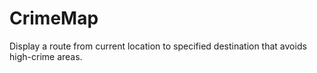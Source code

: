 # CrimeMap

Display a route from current location to specified destination that avoids high-crime areas.
